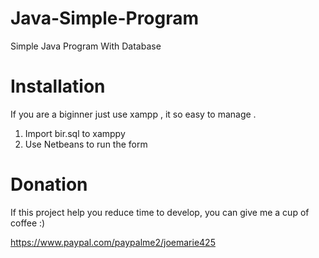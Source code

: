 # Java-Simple-Program
Simple Java Program With Database 

# Installation 
If you are a biginner just use xampp , it so easy to manage .

1. Import bir.sql to xamppy
2. Use Netbeans to run the form

# Donation
If this project help you reduce time to develop, you can give me a cup of coffee :)

https://www.paypal.com/paypalme2/joemarie425
